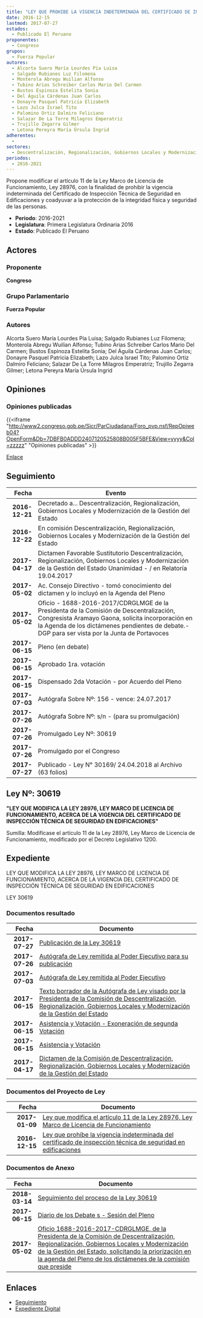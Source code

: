```yaml
---
title: "LEY QUE PROHIBE LA VIGENCIA INDETERMINADA DEL CERTIFICADO DE INSPECCIÓN TÉCNICA DE SEGURIDAD EN EDIFICACIONES"
date: 2016-12-15
lastmod: 2017-07-27
estados: 
  - Publicado El Peruano
proponentes: 
  - Congreso
grupos: 
  - Fuerza Popular
autores: 
  - Alcorta Suero María Lourdes Pía Luisa
  - Salgado Rubianes Luz Filomena
  - Monterola Abregu Wuilian Alfonso
  - Tubino Arias Schreiber Carlos Mario Del Carmen
  - Bustos Espinoza Estelita Sonia
  - Del Águila Cárdenas Juan Carlos
  - Donayre Pasquel Patricia Elizabeth
  - Lazo Julca Israel Tito
  - Palomino Ortiz Dalmiro Feliciano
  - Salazar De La Torre Milagros Emperatriz
  - Trujillo Zegarra Gilmer
  - Letona Pereyra María Úrsula Ingrid
adherentes: 
  - 
sectores: 
  - Descentralización, Regionalización, Gobiernos Locales y Modernización de la Gestión del Estado
periodos: 
  - 2016-2021
---
```


Propone modificar el artículo 11 de la Ley Marco de Licencia de Funcionamiento, Ley 28976, con la finalidad de prohibir la vigencia indeterminada del Certificado de Inspección Técnica de Seguridad en Edificaciones y coadyuvar a la protección de la integridad física y seguridad de las personas.

- **Periodo**: 2016-2021
- **Legislatura**: Primera Legislatura Ordinaria 2016
- **Estado**: Publicado El Peruano

## Actores

### Proponente

**Congreso**

### Grupo Parlamentario

**Fuerza Popular**

### Autores

Alcorta Suero María Lourdes Pía Luisa; Salgado Rubianes Luz Filomena; Monterola Abregu Wuilian Alfonso; Tubino Arias Schreiber Carlos Mario Del Carmen; Bustos Espinoza Estelita Sonia; Del Águila Cárdenas Juan Carlos; Donayre Pasquel Patricia Elizabeth; Lazo Julca Israel Tito; Palomino Ortiz Dalmiro Feliciano; Salazar De La Torre Milagros Emperatriz; Trujillo Zegarra Gilmer; Letona Pereyra María Úrsula Ingrid


## Opiniones

### Opiniones publicadas

{{<iframe "http://www2.congreso.gob.pe/Sicr/ParCiudadana/Foro_pvp.nsf/RepOpiweb04?OpenForm&Db=7DBFB0ADDD2407120525808B005F5BFE&View=yyyy&Col=zzzzz" "Opiniones publicadas" >}}

[Enlace](http://www2.congreso.gob.pe/Sicr/ParCiudadana/Foro_pvp.nsf/RepOpiweb04?OpenForm&Db=7DBFB0ADDD2407120525808B005F5BFE&View=yyyy&Col=zzzzz)

## Seguimiento

| Fecha | Evento |
|------:|--------|
| **2016-12-21** | Decretado a... Descentralización, Regionalización, Gobiernos Locales y Modernización de la Gestión del Estado|
| **2016-12-22** | En comisión Descentralización, Regionalización, Gobiernos Locales y Modernización de la Gestión del Estado|
| **2017-04-17** | Dictamen Favorable Sustitutorio Descentralización, Regionalización, Gobiernos Locales y Modernización de la Gestión del Estado Unanimidad - / en Relatoría 19.04.2017|
| **2017-05-02** | Ac. Consejo Directivo - tomó conocimiento del dictamen y lo incluyó en la Agenda del Pleno|
| **2017-05-02** | Oficio - 1688-2016-2017/CDRGLMGE de la Presidenta de la Comisión de Descentralización, Congresista Aramayo Gaona, solicita incorporación en la Agenda de los dictámenes pendientes de debate.- DGP para ser vista por la Junta de Portavoces|
| **2017-06-15** | Pleno (en debate)|
| **2017-06-15** | Aprobado 1ra. votación|
| **2017-06-15** | Dispensado 2da Votación - por Acuerdo del Pleno|
| **2017-07-03** | Autógrafa Sobre Nº: 156 - vence: 24.07.2017|
| **2017-07-26** | Autógrafa Sobre Nº: s/n - (para su promulgación)|
| **2017-07-26** | Promulgado Ley Nº: 30619|
| **2017-07-26** | Promulgado por el Congreso|
| **2017-07-27** | Publicado - Ley N° 30169/ 24.04.2018 al Archivo (63 folios)|

## Ley Nº: 30619

**"LEY QUE MODIFICA LA LEY 28976, LEY MARCO DE LICENCIA DE FUNCIONAMIENTO, ACERCA DE LA VIGENCIA DEL CERTIFICADO DE INSPECCIÓN TÉCNICA DE SEGURIDAD EN EDIFICACIONES"**

Sumilla: Modifícase el artículo 11 de la Ley 28976, Ley Marco de Licencia de Funcionamiento, modificado por el Decreto Legislativo 1200.


## Expediente

LEY QUE MODIFICA LA LEY 28976, LEY MARCO DE LICENCIA DE FUNCIONAMIENTO, ACERCA DE LA VIGENCIA DEL CERTIFICADO DE INSPECCIÓN TÉCNICA DE SEGURIDAD EN EDIFICACIONES

LEY 30619


### Documentos resultado

| Fecha | Documento |
|------:|--------|
| **2017-07-27** | [Publicación de la Ley 30619](http://www.leyes.congreso.gob.pe/Documentos/2016_2021/ADLP/Normas_Legales/30619-LEY.pdf) |
| **2017-07-26** | [Autógrafa de Ley remitida al Poder Ejecutivo para su publicación](http://www.leyes.congreso.gob.pe/Documentos/2016_2021/ADLP/Texto_Aprobado/AU0079120170726.pdf) |
| **2017-07-03** | [Autógrafa de Ley remitida al Poder Ejecutivo](http://www.leyes.congreso.gob.pe/Documentos/2016_2021/Autografas/Ley_y_de_Resolucion_Legislativa/AU0079120170703.PDF) |
| **2017-06-15** | [Texto borrador de la Autógrafa de Ley visado por la Presidenta de la Comisión de Descentralización, Regionalización, Gobiernos Locales y Modernización de la Gestión del Estado](http://www.leyes.congreso.gob.pe/Documentos/2016_2021/Texto_Borrador_de_Autografa/BAU0079120170615.pdf) |
| **2017-06-15** | [Asistencia y Votación - Exoneración de segunda Votación](http://www.leyes.congreso.gob.pe/Documentos/2016_2021/Asistencia_y_Votacion/Proyectos_de_Ley/Exoneracion_de_Segunda_Votacion/ESV0079120170615.pdf) |
| **2017-06-15** | [Asistencia y Votación](http://www.leyes.congreso.gob.pe/Documentos/2016_2021/Asistencia_y_Votacion/Proyectos_de_Ley/AV0079120170615.pdf) |
| **2017-04-17** | [Dictamen de la Comisión de Descentralización, Regionalización, Gobiernos Locales y Modernización de la Gestión del Estado](http://www.leyes.congreso.gob.pe/Documentos/2016_2021/Dictamenes/Proyectos_de_Ley/00791DC08MAY20170417..pdf) |

### Documentos del Proyecto de Ley

| Fecha | Documento |
|------:|--------|
| **2017-01-09** | [Ley que modifica el artículo 11 de la Ley 28976, Ley Marco de Licencia de Funcionamiento](http://www.leyes.congreso.gob.pe/Documentos/2016_2021/Proyectos_de_Ley_y_de_Resoluciones_Legislativas/PL0085620170109..pdf) |
| **2016-12-15** | [Ley que prohíbe la vigencia indeterminada del certificado de inspección técnica de seguridad en edificaciones](http://www.leyes.congreso.gob.pe/Documentos/2016_2021/Proyectos_de_Ley_y_de_Resoluciones_Legislativas/PL0079120161215.pdf) |

### Documentos de Anexo

| Fecha | Documento |
|------:|--------|
| **2018-03-14** | [Seguimiento del proceso de la Ley 30619](http://www.leyes.congreso.gob.pe/Documentos/2016_2021/Seguimiento_de_Proyectos_de_Ley/00791PL20180314.pdf) |
| **2017-06-15** | [Diario de los Debate s - Sesión del Pleno](http://www2.congreso.gob.pe/Sicr/DiarioDebates/Publicad.nsf/SesionesPleno/05256D6E0073DFE90525814100160860/$FILE/SLO-2016-16A.pdf) |
| **2017-05-02** | [Oficio 1688-2016-2017-CDRGLMGE, de la Presidenta de la Comisión de Descentralización, Regionalización, Gobiernos Locales y Modernización de la Gestión del Estado, solicitando la priorización en la agenda del Pleno de los dictámenes de la comisión que preside](http://www.leyes.congreso.gob.pe/Documentos/2016_2021/Oficios/Comisiones_Ordinarias/OFICIO-1688-2016-2017-CDRGLMGE.pdf) |

## Enlaces 

- [Seguimiento](http://www2.congreso.gob.pe/Sicr/TraDocEstProc/CLProLey2016.nsf/f7fff46988ca05b1052578e100829cc7/429e9bbec7dbbce90525808b00586455?OpenDocument)
- [Expediente Digital](http://www2.congreso.gob.pehttp://www2.congreso.gob.pe/Sicr/TraDocEstProc/CLProLey2016.nsf/f7fff46988ca05b1052578e100829cc7/429e9bbec7dbbce90525808b00586455?OpenDocument&Click=05257FB7005EB655.eb71d0cf91d8294e05256cdf006b5706/$Body/0.1C6C)

